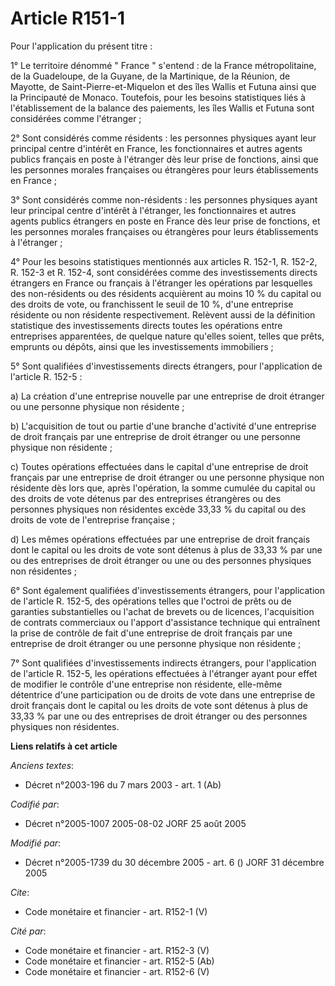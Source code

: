 # Article R151-1

Pour l'application du présent titre : 

1° Le territoire dénommé " France " s'entend : de la France métropolitaine, de la Guadeloupe, de la Guyane, de la Martinique,
de la Réunion, de Mayotte, de Saint-Pierre-et-Miquelon et des îles Wallis et Futuna ainsi que la Principauté de Monaco.
Toutefois, pour les besoins statistiques liés à l'établissement de la balance des paiements, les îles Wallis et Futuna sont
considérées comme l'étranger ; 

2° Sont considérés comme résidents : les personnes physiques ayant leur principal centre d'intérêt en France, les
fonctionnaires et autres agents publics français en poste à l'étranger dès leur prise de fonctions, ainsi que les personnes
morales françaises ou étrangères pour leurs établissements en France ; 

3° Sont considérés comme non-résidents : les personnes physiques ayant leur principal centre d'intérêt à l'étranger, les
fonctionnaires et autres agents publics étrangers en poste en France dès leur prise de fonctions, et les personnes morales
françaises ou étrangères pour leurs établissements à l'étranger ; 

4° Pour les besoins statistiques mentionnés aux articles R. 152-1, R. 152-2, R. 152-3 et R. 152-4, sont considérées comme des
investissements directs étrangers en France ou français à l'étranger les opérations par lesquelles des non-résidents ou des
résidents acquièrent au moins 10 % du capital ou des droits de vote, ou franchissent le seuil de 10 %, d'une entreprise
résidente ou non résidente respectivement. Relèvent aussi de la définition statistique des investissements directs toutes les
opérations entre entreprises apparentées, de quelque nature qu'elles soient, telles que prêts, emprunts ou dépôts, ainsi que
les investissements immobiliers ; 

5° Sont qualifiées d'investissements directs étrangers, pour l'application de l'article R. 152-5 : 

a) La création d'une entreprise nouvelle par une entreprise de droit étranger ou une personne physique non résidente ; 

b) L'acquisition de tout ou partie d'une branche d'activité d'une entreprise de droit français par une entreprise de droit
étranger ou une personne physique non résidente ; 

c) Toutes opérations effectuées dans le capital d'une entreprise de droit français par une entreprise de droit étranger ou
une personne physique non résidente dès lors que, après l'opération, la somme cumulée du capital ou des droits de vote
détenus par des entreprises étrangères ou des personnes physiques non résidentes excède 33,33 % du capital ou des droits de
vote de l'entreprise française ; 

d) Les mêmes opérations effectuées par une entreprise de droit français dont le capital ou les droits de vote sont détenus à
plus de 33,33 % par une ou des entreprises de droit étranger ou une ou des personnes physiques non résidentes ; 

6° Sont également qualifiées d'investissements étrangers, pour l'application de l'article R. 152-5, des opérations telles que
l'octroi de prêts ou de garanties substantielles ou l'achat de brevets ou de licences, l'acquisition de contrats commerciaux
ou l'apport d'assistance technique qui entraînent la prise de contrôle de fait d'une entreprise de droit français par une
entreprise de droit étranger ou une personne physique non résidente ; 

7° Sont qualifiées d'investissements indirects étrangers, pour l'application de l'article R. 152-5, les opérations effectuées
à l'étranger ayant pour effet de modifier le contrôle d'une entreprise non résidente, elle-même détentrice d'une
participation ou de droits de vote dans une entreprise de droit français dont le capital ou les droits de vote sont détenus à
plus de 33,33 % par une ou des entreprises de droit étranger ou des personnes physiques non résidentes.

**Liens relatifs à cet article**

_Anciens textes_:

  - Décret n°2003-196 du 7 mars 2003 - art. 1 (Ab)

_Codifié par_:

  - Décret n°2005-1007 2005-08-02 JORF 25 août 2005

_Modifié par_:

  - Décret n°2005-1739 du 30 décembre 2005 - art. 6 () JORF 31 décembre 2005

_Cite_:

  - Code monétaire et financier - art. R152-1 (V)

_Cité par_:

  - Code monétaire et financier - art. R152-3 (V)
  - Code monétaire et financier - art. R152-5 (Ab)
  - Code monétaire et financier - art. R152-6 (V)
